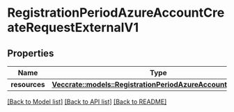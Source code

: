 # RegistrationPeriodAzureAccountCreateRequestExternalV1

## Properties

Name | Type | Description | Notes
------------ | ------------- | ------------- | -------------
**resources** | [**Vec<crate::models::RegistrationPeriodAzureAccountExternalV1>**](registration.AzureAccountExternalV1.md) |  | 

[[Back to Model list]](../README.md#documentation-for-models) [[Back to API list]](../README.md#documentation-for-api-endpoints) [[Back to README]](../README.md)


